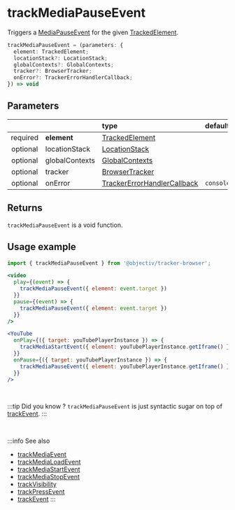 # trackMediaPauseEvent

Triggers a [MediaPauseEvent](/taxonomy/reference/events/MediaPauseEvent.md) for the given [TrackedElement](/tracking/browser/api-reference/definitions/TrackedElement.md).

```typescript
trackMediaPauseEvent = (parameters: {
  element: TrackedElement;
  locationStack?: LocationStack;
  globalContexts?: GlobalContexts;
  tracker?: BrowserTracker;
  onError?: TrackerErrorHandlerCallback;
}) => void
```

## Parameters
|          |             | type                                                                                                                                                     | default value
| :-:      | :--         | :--                                                                                                                                                      | :--           
| required | **element**    | [TrackedElement](/tracking/browser/api-reference/definitions/TrackedElement.md)                           |
| optional | locationStack  | [LocationStack](/tracking/browser/api-reference/core/LocationStack.md)                                    |
| optional | globalContexts | [GlobalContexts](/tracking/browser/api-reference/core/GlobalContexts.md)                                  |
| optional | tracker        | [BrowserTracker](/tracking/browser/api-reference/general/BrowserTracker.md)                               |
| optional | onError        | [TrackerErrorHandlerCallback](/tracking/browser/api-reference/definitions/TrackerErrorHandlerCallback.md) | `console.error`

## Returns
`trackMediaPauseEvent` is a void function.

## Usage example

```jsx
import { trackMediaPauseEvent } from '@objectiv/tracker-browser';
```

```jsx
<video
  play={(event) => {
    trackMediaPauseEvent({ element: event.target })
  }}
  pause={(event) => {
    trackMediaPauseEvent({ element: event.target })
  }}
/>
```

```jsx
<YouTube
  onPlay={({ target: youTubePlayerInstance }) => {
    trackMediaStartEvent({ element: youTubePlayerInstance.getIframe() })
  }}
  onPause={({ target: youTubePlayerInstance }) => {
    trackMediaPauseEvent({ element: youTubePlayerInstance.getIframe() })
  }}
/>
```

<br />

:::tip Did you know ?
`trackMediaPauseEvent` is just syntactic sugar on top of [trackEvent](/tracking/browser/api-reference/eventTrackers/trackEvent.md).
:::

<br />

:::info See also
- [trackMediaEvent](/tracking/browser/api-reference/eventTrackers/trackMediaEvent.md)
- [trackMediaLoadEvent](/tracking/browser/api-reference/eventTrackers/trackMediaLoadEvent.md)
- [trackMediaStartEvent](/tracking/browser/api-reference/eventTrackers/trackMediaStartEvent.md)
- [trackMediaStopEvent](/tracking/browser/api-reference/eventTrackers/trackMediaStopEvent.md)
- [trackVisibility](/tracking/browser/api-reference/eventTrackers/trackVisibility.md)
- [trackPressEvent](/tracking/browser/api-reference/eventTrackers/trackPressEvent.md)
- [trackEvent](/tracking/browser/api-reference/eventTrackers/trackEvent.md)
:::
